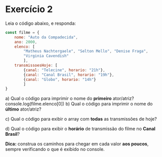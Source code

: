 # Exercício 2

Leia o código abaixo, e responda:

```jsx
const filme = {
	nome: "Auto da Compadecida", 
	ano: 2000, 
	elenco: [
		"Matheus Nachtergaele", "Selton Mello", "Denise Fraga", 
		"Virginia Cavendish"
		], 
	transmissoesHoje: [
		{canal: "Telecine", horario: "21h"}, 
		{canal: "Canal Brasil", horario: "19h"}, 
		{canal: "Globo", horario: "14h"}
		]
}


```

a) Qual o código para imprimir o nome do **primeiro** ator/atriz?
console.log(filme.elenco[0])
b) Qual o código para imprimir o nome do **último** ator/atriz?

c) Qual o código para exibir o array com **todas** as transmissões de hoje?

d) Qual o código para exibir o **horário** de transmissão do filme no **Canal Brasil**?


**Dica:** construa os caminhos para chegar em cada valor **aos poucos**, sempre verificando o que é exibido no console.